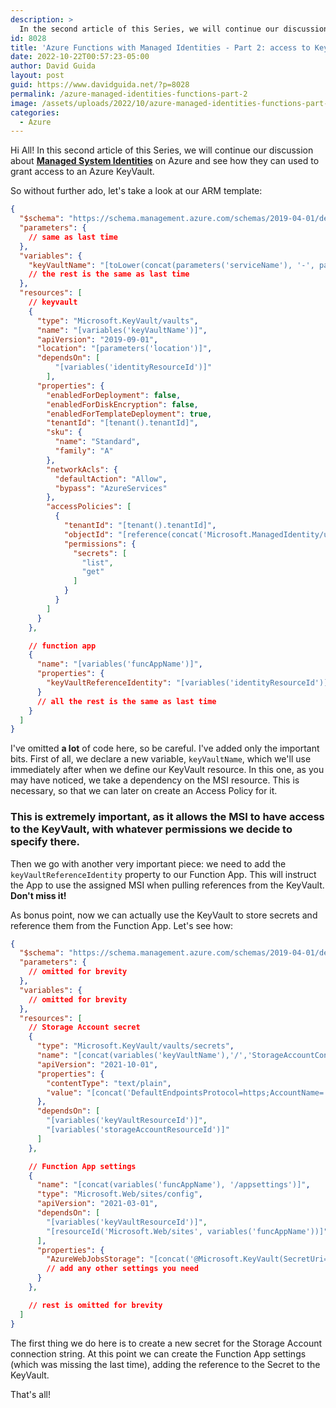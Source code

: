 ```yaml
---
description: >
  In the second article of this Series, we will continue our discussion about **Managed System Identities** on Azure and how they can used to grant access to an Azure KeyVault.
id: 8028
title: 'Azure Functions with Managed Identities - Part 2: access to KeyVaults'
date: 2022-10-22T00:57:23-05:00
author: David Guida
layout: post
guid: https://www.davidguida.net/?p=8028
permalink: /azure-managed-identities-functions-part-2
image: /assets/uploads/2022/10/azure-managed-identities-functions-part-2.jpg
categories:  
  - Azure
---
```


Hi All! In this second article of this Series, we will continue our discussion about <a href='/azure-managed-identities-functions-part-1' target='_blank'>**Managed System Identities**</a> on Azure and see how they can used to grant access to an Azure KeyVault.

So without further ado, let's take a look at our ARM template:

```json
{
  "$schema": "https://schema.management.azure.com/schemas/2019-04-01/deploymentTemplate.json#",
  "parameters": {    
    // same as last time
  },
  "variables": {
    "keyVaultName": "[toLower(concat(parameters('serviceName'), '-', parameters('environment')))]"
    // the rest is the same as last time
  },
  "resources": [
    // keyvault
    {
      "type": "Microsoft.KeyVault/vaults",
      "name": "[variables('keyVaultName')]",
      "apiVersion": "2019-09-01",
      "location": "[parameters('location')]",
      "dependsOn": [
          "[variables('identityResourceId')]"
        ],
      "properties": {
        "enabledForDeployment": false,
        "enabledForDiskEncryption": false,
        "enabledForTemplateDeployment": true,
        "tenantId": "[tenant().tenantId]",     
        "sku": {
          "name": "Standard",
          "family": "A"
        },
        "networkAcls": {
          "defaultAction": "Allow",
          "bypass": "AzureServices"
        },
        "accessPolicies": [             
          {
            "tenantId": "[tenant().tenantId]",   
            "objectId": "[reference(concat('Microsoft.ManagedIdentity/userAssignedIdentities/', variables('identityName')), '2018-11-30').principalId]",
            "permissions": {
              "secrets": [
                "list",
                "get"
              ]
            }
          }
        ]
      }
    },

    // function app
    {
      "name": "[variables('funcAppName')]",            
      "properties": {
        "keyVaultReferenceIdentity": "[variables('identityResourceId')]"
      }
      // all the rest is the same as last time
    }
  ]
}
```
I've omitted __a lot__ of code here, so be careful. I've added only the important bits. First of all, we declare a new variable, `keyVaultName`, which we'll use immediately after when we define our KeyVault resource. In this one, as you may have noticed, we take a dependency on the MSI resource. This is necessary, so that we can later on create an Access Policy for it. 

### This is extremely important, as it allows the MSI to have access to the KeyVault, with whatever permissions we decide to specify there.

Then we go with another very important piece: we need to add the `keyVaultReferenceIdentity` property to our Function App. 
This will instruct the App to use the assigned MSI when pulling references from the KeyVault. **Don't miss it!**

As bonus point, now we can actually use the KeyVault to store secrets and reference them from the Function App. Let's see how:

```json
{
  "$schema": "https://schema.management.azure.com/schemas/2019-04-01/deploymentTemplate.json#",
  "parameters": {    
    // omitted for brevity
  },
  "variables": {    
    // omitted for brevity
  },
  "resources": [
    // Storage Account secret
    {
      "type": "Microsoft.KeyVault/vaults/secrets",
      "name": "[concat(variables('keyVaultName'),'/','StorageAccountConnStr')]",
      "apiVersion": "2021-10-01",
      "properties": {
        "contentType": "text/plain",
        "value": "[concat('DefaultEndpointsProtocol=https;AccountName=', variables('storageAccountName'), ';AccountKey=', listKeys(variables('storageAccountResourceId'), '2017-10-01').keys[0].value, ';EndpointSuffix=', 'core.windows.net')]"
      },
      "dependsOn": [
        "[variables('keyVaultResourceId')]",
        "[variables('storageAccountResourceId')]"
      ]
    },

    // Function App settings
    {
      "name": "[concat(variables('funcAppName'), '/appsettings')]",
      "type": "Microsoft.Web/sites/config",
      "apiVersion": "2021-03-01",
      "dependsOn": [
        "[variables('keyVaultResourceId')]",        
        "[resourceId('Microsoft.Web/sites', variables('funcAppName'))]"        
      ],
      "properties": {
        "AzureWebJobsStorage": "[concat('@Microsoft.KeyVault(SecretUri=https://', variables('keyVaultName'), '.vault.azure.net/secrets/StorageAccountConnStr)')]",
        // add any other settings you need
      }
    },

    // rest is omitted for brevity
  ]
}
```
The first thing we do here is to create a new secret for the Storage Account connection string. At this point we can create the Function App settings (which was missing the last time), adding the reference to the Secret to the KeyVault.

That's all!